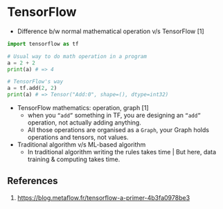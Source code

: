# TensorFlow
* Difference b/w normal mathematical operation v/s TensorFlow [1]
```py
import tensorflow as tf

# Usual way to do math operation in a program
a = 2 + 2
print(a) # => 4

# TensorFlow's way
a = tf.add(2, 2)
print(a) # => Tensor("Add:0", shape=(), dtype=int32)
```
* TensorFlow mathematics: operation, graph [1]
  - when you `“add”` something in TF, you are designing an `“add”` operation, not actually adding anything.
  - All those operations are organised as a `Graph`, your Graph holds operations and tensors, not values.
* Traditional algorithm v/s ML-based algorithm
	- In traditional algorithm writing the rules takes time | But here, data training & computing takes time.



## References
1. https://blog.metaflow.fr/tensorflow-a-primer-4b3fa0978be3
